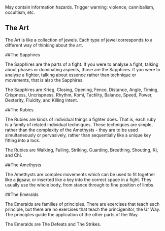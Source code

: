 May contain information hazards. Trigger warning: violence, cannibalism, occultism, etc.

The Art
-------

The Art is like a collection of jewels. Each type of jewel corresponds to a different way of thinking about the art.

##The Sapphires

The Sapphires are the parts of a fight. If you were to analyse a fight, talking about phases or dominating aspects, those are the Sapphires. If you were to analyse a fighter, talking about essence rather than technique or movements, that is also the Sapphires.

The Sapphires are Krieg, Closing, Opening, Fence, Distance, Angle, Timing, Crispness, Uncrispness, Rhythm, Komi, Tactility, Balance, Speed, Power, Dexterity, Fluidity, and Killing Intent.

##The Rubies

The Rubies are kinds of individual things a fighter does. That is, each ruby is a family of related individual techniques. These techniques are simple, rather than the complexity of the Amethysts - they are to be used simultaneously or pervasively, rather than sequentially like a unique key fitting into a lock.

The Rubies are Walking, Falling, Striking, Guarding, Breathing, Shouting, Ki, and Chi.

##The Amethysts

The Amethysts are complex movements which can be used to fit together like a jigsaw, or inserted like a key into the correct space in a fight. They usually use the whole body, from stance through to fine position of limbs.

##The Emeralds

The Emeralds are families of principles. There are exercises that teach each principle, but there are no exercises that teach the princigenitor, the Ur Way. The principles guide the application of the other parts of the Way.

The Emeralds are The Defeats and The Strikes.
